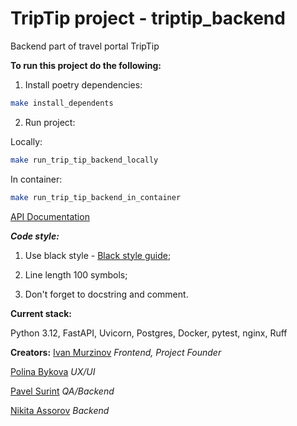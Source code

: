# TripTip project - triptip_backend

Backend part of travel portal TripTip


**To run this project do the following:**

1. Install poetry dependencies:

```bash
make install_dependents
```

2. Run project:

Locally:

```bash
make run_trip_tip_backend_locally
```

In container:

```bash
make run_trip_tip_backend_in_container
```


[API Documentation](http://127.0.0.1:8000/docs)

***Code style:***

1. Use black style - [Black style guide](https://black.readthedocs.io/en/stable/);

2. Line length 100 symbols;

3. Don't forget to docstring and comment. 




**Current stack:**

Python 3.12, FastAPI, Uvicorn, Postgres, Docker, pytest, nginx, Ruff

**Creators:**
[Ivan Murzinov](https://github.com/IMurzinov) *Frontend, Project Founder* 

[Polina Bykova](https://github.com/pnbykova) *UX/UI*  

[Pavel Surint](https://github.com/PavelHightTower) *QA/Backend* 

[Nikita Assorov](https://github.com/cosmofactory) *Backend* 
